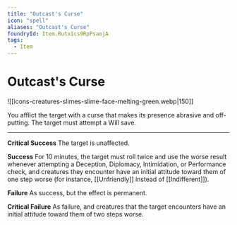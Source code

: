 ```yaml
---
title: "Outcast's Curse"
icon: "spell"
aliases: "Outcast's Curse"
foundryId: Item.Rutx1cs9RpPsaojA
tags:
  - Item
---
```


# Outcast's Curse
![[icons-creatures-slimes-slime-face-melting-green.webp|150]]

You afflict the target with a curse that makes its presence abrasive and off-putting. The target must attempt a Will save.

* * *

**Critical Success** The target is unaffected.

**Success** For 10 minutes, the target must roll twice and use the worse result whenever attempting a Deception, Diplomacy, Intimidation, or Performance check, and creatures they encounter have an initial attitude toward them of one step worse (for instance, [[Unfriendly]] instead of [[Indifferent]]).

**Failure** As success, but the effect is permanent.

**Critical Failure** As failure, and creatures that the target encounters have an initial attitude toward them of two steps worse.
